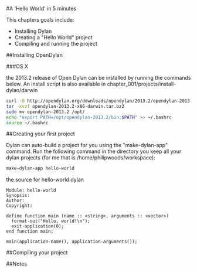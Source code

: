 #A 'Hello World' in 5 minutes

This chapters goals include:

* Installing Dylan
* Creating a "Hello World" project
* Compiling and running the project

##Installing OpenDylan

###OS X

the 2013.2 release of Open Dylan can be installed by running the commands below.  An install script is also available in chapter_001/projects/install-dylan/darwin

```bash
curl -O http://opendylan.org/downloads/opendylan/2013.2/opendylan-2013.2-x86-darwin.tar.bz2
tar -xvzf opendylan-2013.2-x86-darwin.tar.bz2
sudo mv opendylan-2013.2 /opt/
echo "export PATH=/opt/opendylan-2013.2/bin:$PATH" >> ~/.bashrc
source ~/.bashrc
```

##Creating your first project

Dylan can auto-build a project for you using the "make-dylan-app" command.  Run the following command in the directory you keep all your dylan projects (for me that is /home/philipwoods/workspace):

```bash
make-dylan-app hello-world
```

the source for hello-world.dylan
```dylan
Module: hello-world
Synopsis: 
Author: 
Copyright: 

define function main (name :: <string>, arguments :: <vector>)
  format-out("Hello, world!\n");
  exit-application(0);
end function main;

main(application-name(), application-arguments());
```

##Compiling your project

##Notes
